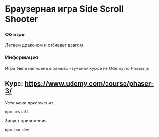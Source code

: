 # Браузерная игра Side Scroll Shooter

### Об игре

Летаем драконом и отбивает врагом

### Информация

Игра была написана в рамках изучения курса на Udemy по Phaser.js

## Курс: https://www.udemy.com/course/phaser-3/

Установка приложения

```sh
npm install
```

Запуск приложения

```sh
npm run dev
```
